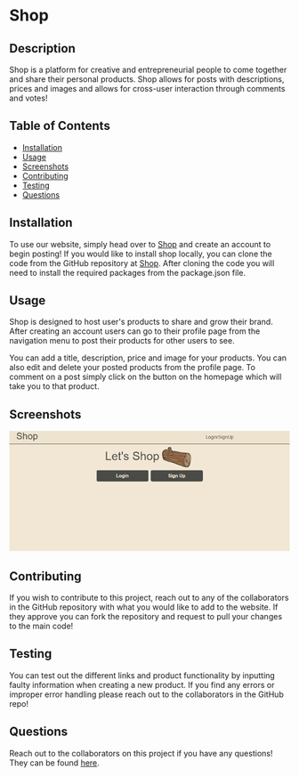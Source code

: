 # **Shop**

## **Description**
Shop is a platform for creative and entrepreneurial people to come together and share their personal products.  Shop allows for posts with descriptions, prices and images and allows for cross-user interaction through comments and votes!

## **Table of Contents**

- [Installation](#installation)
- [Usage](#usage)
- [Screenshots](#screenshots)
- [Contributing](#contributing)
- [Testing](#testing)
- [Questions](#questions)

## **Installation**

To use our website, simply head over to [Shop](heroku) and create an account to begin posting!  If you would like to install shop locally, you can clone the code from the GitHub repository at [Shop](https://github.com/MeghanPaul/Group1Project).  After cloning the code you will need to install the required packages from the package.json file.

## **Usage**

Shop is designed to host user's products to share and grow their brand.  After creating an account users can go to their profile page from the navigation menu to post their products for other users to see.

You can add a title, description, price and image for your products.  You can also edit and delete your posted products from the profile page.  To comment on a post simply click on the button on the homepage which will take you to that product.

## **Screenshots**

![login page](./public/images/shop-login.png)

## **Contributing**

If you wish to contribute to this project, reach out to any of the collaborators in the GitHub repository with what you would like to add to the website.  If they approve you can fork the repository and request to pull your changes to the main code!

## **Testing**

You can test out the different links and product functionality by inputting faulty information when creating a new product.  If you find any errors or improper error handling please reach out to the collaborators in the GitHub repo!

## **Questions**

Reach out to the collaborators on this project if you have any questions!  They can be found [here](https://github.com/MeghanPaul/Group1Project/graphs/contributors).